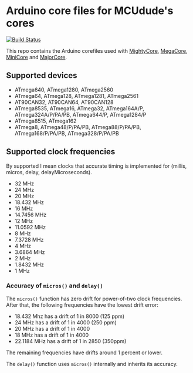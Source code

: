 # Arduino core files for MCUdude's cores
[![Build Status](https://travis-ci.org/MCUdude/MCUdude_corefiles.svg?branch=master)](https://travis-ci.org/MCUdude/MCUdude_corefiles)

This repo contains the Arduino corefiles used with [MightyCore](https://github.com/MCUdude/MightyCore), [MegaCore](https://github.com/MCUdude/MegaCore), [MiniCore](https://github.com/MCUdude/MiniCore) and [MajorCore](https://github.com/MCUdude/MightyCore).

## Supported devices

* ATmega640, ATmega1280, ATmega2560
* ATmega64, ATmega128, ATmega1281, ATmega2561
* AT90CAN32, AT90CAN64, AT90CAN128
* ATmega8535, ATmega16, ATmega32, ATmega164A/P, ATmega324A/P/PA/PB, ATmega644/P, ATmega1284/P
* ATmega8515, ATmega162
* ATmega8, ATmega48/P/PA/PB, ATmega88/P/PA/PB, ATmega168/P/PA/PB, ATmega328/P/PA/PB

## Supported clock frequencies
By supported I mean clocks that accurate timing is implemented for (millis,
micros, delay, delayMicroseconds).

* 32 MHz
* 24 MHz
* 20 MHz
* 18.432 MHz
* 16 MHz
* 14.7456 MHz
* 12 MHz
* 11.0592 MHz
* 8 MHz
* 7.3728 MHz
* 4 MHz
* 3.6864 MHz
* 2 MHz
* 1.8432 MHz
* 1 MHz

### Accuracy of `micros()` and `delay()`

The `micros()` function has zero drift for power-of-two clock frequencies.
After that, the following frequencies have the lowest drift error:

* 18.432 Mhz has a drift of 1 in 8000 (125 ppm)
* 24 MHz has a drift of 1 in 4000 (250 ppm)
* 20 MHz has a drift of 1 in 4000
* 18 MHz has a drift of 1 in 4000
* 22.1184 MHz has a drift of 1 in 2850 (350ppm)

The remaining frequencies have drifts around 1 percent or lower.

The `delay()` function uses `micros()` internally and inherits its accuracy.
